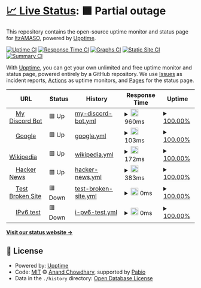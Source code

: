 # [📈 Live Status](https://ItzAMASO.github.io/CTF-DISCORD-BOT): <!--live status--> **🟧 Partial outage**

This repository contains the open-source uptime monitor and status page for [ItzAMASO](https://ItzAMASO.github.io/CTF-DISCORD-BOT), powered by [Upptime](https://github.com/upptime/upptime).

[![Uptime CI](https://github.com/ItzAMASO/CTF-DISCORD-BOT/workflows/Uptime%20CI/badge.svg)](https://github.com/ItzAMASO/CTF-DISCORD-BOT/actions?query=workflow%3A%22Uptime+CI%22)
[![Response Time CI](https://github.com/ItzAMASO/CTF-DISCORD-BOT/workflows/Response%20Time%20CI/badge.svg)](https://github.com/ItzAMASO/CTF-DISCORD-BOT/actions?query=workflow%3A%22Response+Time+CI%22)
[![Graphs CI](https://github.com/ItzAMASO/CTF-DISCORD-BOT/workflows/Graphs%20CI/badge.svg)](https://github.com/ItzAMASO/CTF-DISCORD-BOT/actions?query=workflow%3A%22Graphs+CI%22)
[![Static Site CI](https://github.com/ItzAMASO/CTF-DISCORD-BOT/workflows/Static%20Site%20CI/badge.svg)](https://github.com/ItzAMASO/CTF-DISCORD-BOT/actions?query=workflow%3A%22Static+Site+CI%22)
[![Summary CI](https://github.com/ItzAMASO/CTF-DISCORD-BOT/workflows/Summary%20CI/badge.svg)](https://github.com/ItzAMASO/CTF-DISCORD-BOT/actions?query=workflow%3A%22Summary+CI%22)

With [Upptime](https://upptime.js.org), you can get your own unlimited and free uptime monitor and status page, powered entirely by a GitHub repository. We use [Issues](https://github.com/ItzAMASO/CTF-DISCORD-BOT/issues) as incident reports, [Actions](https://github.com/ItzAMASO/CTF-DISCORD-BOT/actions) as uptime monitors, and [Pages](https://ItzAMASO.github.io/CTF-DISCORD-BOT) for the status page.

<!--start: status pages-->
<!-- This summary is generated by Upptime (https://github.com/upptime/upptime) -->
<!-- Do not edit this manually, your changes will be overwritten -->
<!-- prettier-ignore -->
| URL | Status | History | Response Time | Uptime |
| --- | ------ | ------- | ------------- | ------ |
| <img alt="" src="https://icons.duckduckgo.com/ip3/replit.com.ico" height="13"> [My Discord Bot](https://replit.com/@osamaalawneh222/FoolhardyCoarseTab) | 🟩 Up | [my-discord-bot.yml](https://github.com/ItzAMASO/CTF-DISCORD-BOT/commits/HEAD/history/my-discord-bot.yml) | <details><summary><img alt="Response time graph" src="./graphs/my-discord-bot/response-time-week.png" height="20"> 960ms</summary><br><a href="https://ItzAMASO.github.io/CTF-DISCORD-BOT/history/my-discord-bot"><img alt="Response time 960" src="https://img.shields.io/endpoint?url=https%3A%2F%2Fraw.githubusercontent.com%2FItzAMASO%2FCTF-DISCORD-BOT%2FHEAD%2Fapi%2Fmy-discord-bot%2Fresponse-time.json"></a><br><a href="https://ItzAMASO.github.io/CTF-DISCORD-BOT/history/my-discord-bot"><img alt="24-hour response time 960" src="https://img.shields.io/endpoint?url=https%3A%2F%2Fraw.githubusercontent.com%2FItzAMASO%2FCTF-DISCORD-BOT%2FHEAD%2Fapi%2Fmy-discord-bot%2Fresponse-time-day.json"></a><br><a href="https://ItzAMASO.github.io/CTF-DISCORD-BOT/history/my-discord-bot"><img alt="7-day response time 960" src="https://img.shields.io/endpoint?url=https%3A%2F%2Fraw.githubusercontent.com%2FItzAMASO%2FCTF-DISCORD-BOT%2FHEAD%2Fapi%2Fmy-discord-bot%2Fresponse-time-week.json"></a><br><a href="https://ItzAMASO.github.io/CTF-DISCORD-BOT/history/my-discord-bot"><img alt="30-day response time 960" src="https://img.shields.io/endpoint?url=https%3A%2F%2Fraw.githubusercontent.com%2FItzAMASO%2FCTF-DISCORD-BOT%2FHEAD%2Fapi%2Fmy-discord-bot%2Fresponse-time-month.json"></a><br><a href="https://ItzAMASO.github.io/CTF-DISCORD-BOT/history/my-discord-bot"><img alt="1-year response time 960" src="https://img.shields.io/endpoint?url=https%3A%2F%2Fraw.githubusercontent.com%2FItzAMASO%2FCTF-DISCORD-BOT%2FHEAD%2Fapi%2Fmy-discord-bot%2Fresponse-time-year.json"></a></details> | <details><summary><a href="https://ItzAMASO.github.io/CTF-DISCORD-BOT/history/my-discord-bot">100.00%</a></summary><a href="https://ItzAMASO.github.io/CTF-DISCORD-BOT/history/my-discord-bot"><img alt="All-time uptime 100.00%" src="https://img.shields.io/endpoint?url=https%3A%2F%2Fraw.githubusercontent.com%2FItzAMASO%2FCTF-DISCORD-BOT%2FHEAD%2Fapi%2Fmy-discord-bot%2Fuptime.json"></a><br><a href="https://ItzAMASO.github.io/CTF-DISCORD-BOT/history/my-discord-bot"><img alt="24-hour uptime 100.00%" src="https://img.shields.io/endpoint?url=https%3A%2F%2Fraw.githubusercontent.com%2FItzAMASO%2FCTF-DISCORD-BOT%2FHEAD%2Fapi%2Fmy-discord-bot%2Fuptime-day.json"></a><br><a href="https://ItzAMASO.github.io/CTF-DISCORD-BOT/history/my-discord-bot"><img alt="7-day uptime 100.00%" src="https://img.shields.io/endpoint?url=https%3A%2F%2Fraw.githubusercontent.com%2FItzAMASO%2FCTF-DISCORD-BOT%2FHEAD%2Fapi%2Fmy-discord-bot%2Fuptime-week.json"></a><br><a href="https://ItzAMASO.github.io/CTF-DISCORD-BOT/history/my-discord-bot"><img alt="30-day uptime 100.00%" src="https://img.shields.io/endpoint?url=https%3A%2F%2Fraw.githubusercontent.com%2FItzAMASO%2FCTF-DISCORD-BOT%2FHEAD%2Fapi%2Fmy-discord-bot%2Fuptime-month.json"></a><br><a href="https://ItzAMASO.github.io/CTF-DISCORD-BOT/history/my-discord-bot"><img alt="1-year uptime 100.00%" src="https://img.shields.io/endpoint?url=https%3A%2F%2Fraw.githubusercontent.com%2FItzAMASO%2FCTF-DISCORD-BOT%2FHEAD%2Fapi%2Fmy-discord-bot%2Fuptime-year.json"></a></details>
| <img alt="" src="https://icons.duckduckgo.com/ip3/www.google.com.ico" height="13"> [Google](https://www.google.com) | 🟩 Up | [google.yml](https://github.com/ItzAMASO/CTF-DISCORD-BOT/commits/HEAD/history/google.yml) | <details><summary><img alt="Response time graph" src="./graphs/google/response-time-week.png" height="20"> 103ms</summary><br><a href="https://ItzAMASO.github.io/CTF-DISCORD-BOT/history/google"><img alt="Response time 111" src="https://img.shields.io/endpoint?url=https%3A%2F%2Fraw.githubusercontent.com%2FItzAMASO%2FCTF-DISCORD-BOT%2FHEAD%2Fapi%2Fgoogle%2Fresponse-time.json"></a><br><a href="https://ItzAMASO.github.io/CTF-DISCORD-BOT/history/google"><img alt="24-hour response time 91" src="https://img.shields.io/endpoint?url=https%3A%2F%2Fraw.githubusercontent.com%2FItzAMASO%2FCTF-DISCORD-BOT%2FHEAD%2Fapi%2Fgoogle%2Fresponse-time-day.json"></a><br><a href="https://ItzAMASO.github.io/CTF-DISCORD-BOT/history/google"><img alt="7-day response time 103" src="https://img.shields.io/endpoint?url=https%3A%2F%2Fraw.githubusercontent.com%2FItzAMASO%2FCTF-DISCORD-BOT%2FHEAD%2Fapi%2Fgoogle%2Fresponse-time-week.json"></a><br><a href="https://ItzAMASO.github.io/CTF-DISCORD-BOT/history/google"><img alt="30-day response time 103" src="https://img.shields.io/endpoint?url=https%3A%2F%2Fraw.githubusercontent.com%2FItzAMASO%2FCTF-DISCORD-BOT%2FHEAD%2Fapi%2Fgoogle%2Fresponse-time-month.json"></a><br><a href="https://ItzAMASO.github.io/CTF-DISCORD-BOT/history/google"><img alt="1-year response time 110" src="https://img.shields.io/endpoint?url=https%3A%2F%2Fraw.githubusercontent.com%2FItzAMASO%2FCTF-DISCORD-BOT%2FHEAD%2Fapi%2Fgoogle%2Fresponse-time-year.json"></a></details> | <details><summary><a href="https://ItzAMASO.github.io/CTF-DISCORD-BOT/history/google">100.00%</a></summary><a href="https://ItzAMASO.github.io/CTF-DISCORD-BOT/history/google"><img alt="All-time uptime 100.00%" src="https://img.shields.io/endpoint?url=https%3A%2F%2Fraw.githubusercontent.com%2FItzAMASO%2FCTF-DISCORD-BOT%2FHEAD%2Fapi%2Fgoogle%2Fuptime.json"></a><br><a href="https://ItzAMASO.github.io/CTF-DISCORD-BOT/history/google"><img alt="24-hour uptime 100.00%" src="https://img.shields.io/endpoint?url=https%3A%2F%2Fraw.githubusercontent.com%2FItzAMASO%2FCTF-DISCORD-BOT%2FHEAD%2Fapi%2Fgoogle%2Fuptime-day.json"></a><br><a href="https://ItzAMASO.github.io/CTF-DISCORD-BOT/history/google"><img alt="7-day uptime 100.00%" src="https://img.shields.io/endpoint?url=https%3A%2F%2Fraw.githubusercontent.com%2FItzAMASO%2FCTF-DISCORD-BOT%2FHEAD%2Fapi%2Fgoogle%2Fuptime-week.json"></a><br><a href="https://ItzAMASO.github.io/CTF-DISCORD-BOT/history/google"><img alt="30-day uptime 100.00%" src="https://img.shields.io/endpoint?url=https%3A%2F%2Fraw.githubusercontent.com%2FItzAMASO%2FCTF-DISCORD-BOT%2FHEAD%2Fapi%2Fgoogle%2Fuptime-month.json"></a><br><a href="https://ItzAMASO.github.io/CTF-DISCORD-BOT/history/google"><img alt="1-year uptime 100.00%" src="https://img.shields.io/endpoint?url=https%3A%2F%2Fraw.githubusercontent.com%2FItzAMASO%2FCTF-DISCORD-BOT%2FHEAD%2Fapi%2Fgoogle%2Fuptime-year.json"></a></details>
| <img alt="" src="https://icons.duckduckgo.com/ip3/en.wikipedia.org.ico" height="13"> [Wikipedia](https://en.wikipedia.org) | 🟩 Up | [wikipedia.yml](https://github.com/ItzAMASO/CTF-DISCORD-BOT/commits/HEAD/history/wikipedia.yml) | <details><summary><img alt="Response time graph" src="./graphs/wikipedia/response-time-week.png" height="20"> 172ms</summary><br><a href="https://ItzAMASO.github.io/CTF-DISCORD-BOT/history/wikipedia"><img alt="Response time 211" src="https://img.shields.io/endpoint?url=https%3A%2F%2Fraw.githubusercontent.com%2FItzAMASO%2FCTF-DISCORD-BOT%2FHEAD%2Fapi%2Fwikipedia%2Fresponse-time.json"></a><br><a href="https://ItzAMASO.github.io/CTF-DISCORD-BOT/history/wikipedia"><img alt="24-hour response time 110" src="https://img.shields.io/endpoint?url=https%3A%2F%2Fraw.githubusercontent.com%2FItzAMASO%2FCTF-DISCORD-BOT%2FHEAD%2Fapi%2Fwikipedia%2Fresponse-time-day.json"></a><br><a href="https://ItzAMASO.github.io/CTF-DISCORD-BOT/history/wikipedia"><img alt="7-day response time 172" src="https://img.shields.io/endpoint?url=https%3A%2F%2Fraw.githubusercontent.com%2FItzAMASO%2FCTF-DISCORD-BOT%2FHEAD%2Fapi%2Fwikipedia%2Fresponse-time-week.json"></a><br><a href="https://ItzAMASO.github.io/CTF-DISCORD-BOT/history/wikipedia"><img alt="30-day response time 141" src="https://img.shields.io/endpoint?url=https%3A%2F%2Fraw.githubusercontent.com%2FItzAMASO%2FCTF-DISCORD-BOT%2FHEAD%2Fapi%2Fwikipedia%2Fresponse-time-month.json"></a><br><a href="https://ItzAMASO.github.io/CTF-DISCORD-BOT/history/wikipedia"><img alt="1-year response time 219" src="https://img.shields.io/endpoint?url=https%3A%2F%2Fraw.githubusercontent.com%2FItzAMASO%2FCTF-DISCORD-BOT%2FHEAD%2Fapi%2Fwikipedia%2Fresponse-time-year.json"></a></details> | <details><summary><a href="https://ItzAMASO.github.io/CTF-DISCORD-BOT/history/wikipedia">100.00%</a></summary><a href="https://ItzAMASO.github.io/CTF-DISCORD-BOT/history/wikipedia"><img alt="All-time uptime 100.00%" src="https://img.shields.io/endpoint?url=https%3A%2F%2Fraw.githubusercontent.com%2FItzAMASO%2FCTF-DISCORD-BOT%2FHEAD%2Fapi%2Fwikipedia%2Fuptime.json"></a><br><a href="https://ItzAMASO.github.io/CTF-DISCORD-BOT/history/wikipedia"><img alt="24-hour uptime 100.00%" src="https://img.shields.io/endpoint?url=https%3A%2F%2Fraw.githubusercontent.com%2FItzAMASO%2FCTF-DISCORD-BOT%2FHEAD%2Fapi%2Fwikipedia%2Fuptime-day.json"></a><br><a href="https://ItzAMASO.github.io/CTF-DISCORD-BOT/history/wikipedia"><img alt="7-day uptime 100.00%" src="https://img.shields.io/endpoint?url=https%3A%2F%2Fraw.githubusercontent.com%2FItzAMASO%2FCTF-DISCORD-BOT%2FHEAD%2Fapi%2Fwikipedia%2Fuptime-week.json"></a><br><a href="https://ItzAMASO.github.io/CTF-DISCORD-BOT/history/wikipedia"><img alt="30-day uptime 100.00%" src="https://img.shields.io/endpoint?url=https%3A%2F%2Fraw.githubusercontent.com%2FItzAMASO%2FCTF-DISCORD-BOT%2FHEAD%2Fapi%2Fwikipedia%2Fuptime-month.json"></a><br><a href="https://ItzAMASO.github.io/CTF-DISCORD-BOT/history/wikipedia"><img alt="1-year uptime 100.00%" src="https://img.shields.io/endpoint?url=https%3A%2F%2Fraw.githubusercontent.com%2FItzAMASO%2FCTF-DISCORD-BOT%2FHEAD%2Fapi%2Fwikipedia%2Fuptime-year.json"></a></details>
| <img alt="" src="https://icons.duckduckgo.com/ip3/news.ycombinator.com.ico" height="13"> [Hacker News](https://news.ycombinator.com) | 🟩 Up | [hacker-news.yml](https://github.com/ItzAMASO/CTF-DISCORD-BOT/commits/HEAD/history/hacker-news.yml) | <details><summary><img alt="Response time graph" src="./graphs/hacker-news/response-time-week.png" height="20"> 383ms</summary><br><a href="https://ItzAMASO.github.io/CTF-DISCORD-BOT/history/hacker-news"><img alt="Response time 308" src="https://img.shields.io/endpoint?url=https%3A%2F%2Fraw.githubusercontent.com%2FItzAMASO%2FCTF-DISCORD-BOT%2FHEAD%2Fapi%2Fhacker-news%2Fresponse-time.json"></a><br><a href="https://ItzAMASO.github.io/CTF-DISCORD-BOT/history/hacker-news"><img alt="24-hour response time 350" src="https://img.shields.io/endpoint?url=https%3A%2F%2Fraw.githubusercontent.com%2FItzAMASO%2FCTF-DISCORD-BOT%2FHEAD%2Fapi%2Fhacker-news%2Fresponse-time-day.json"></a><br><a href="https://ItzAMASO.github.io/CTF-DISCORD-BOT/history/hacker-news"><img alt="7-day response time 383" src="https://img.shields.io/endpoint?url=https%3A%2F%2Fraw.githubusercontent.com%2FItzAMASO%2FCTF-DISCORD-BOT%2FHEAD%2Fapi%2Fhacker-news%2Fresponse-time-week.json"></a><br><a href="https://ItzAMASO.github.io/CTF-DISCORD-BOT/history/hacker-news"><img alt="30-day response time 348" src="https://img.shields.io/endpoint?url=https%3A%2F%2Fraw.githubusercontent.com%2FItzAMASO%2FCTF-DISCORD-BOT%2FHEAD%2Fapi%2Fhacker-news%2Fresponse-time-month.json"></a><br><a href="https://ItzAMASO.github.io/CTF-DISCORD-BOT/history/hacker-news"><img alt="1-year response time 324" src="https://img.shields.io/endpoint?url=https%3A%2F%2Fraw.githubusercontent.com%2FItzAMASO%2FCTF-DISCORD-BOT%2FHEAD%2Fapi%2Fhacker-news%2Fresponse-time-year.json"></a></details> | <details><summary><a href="https://ItzAMASO.github.io/CTF-DISCORD-BOT/history/hacker-news">100.00%</a></summary><a href="https://ItzAMASO.github.io/CTF-DISCORD-BOT/history/hacker-news"><img alt="All-time uptime 100.00%" src="https://img.shields.io/endpoint?url=https%3A%2F%2Fraw.githubusercontent.com%2FItzAMASO%2FCTF-DISCORD-BOT%2FHEAD%2Fapi%2Fhacker-news%2Fuptime.json"></a><br><a href="https://ItzAMASO.github.io/CTF-DISCORD-BOT/history/hacker-news"><img alt="24-hour uptime 100.00%" src="https://img.shields.io/endpoint?url=https%3A%2F%2Fraw.githubusercontent.com%2FItzAMASO%2FCTF-DISCORD-BOT%2FHEAD%2Fapi%2Fhacker-news%2Fuptime-day.json"></a><br><a href="https://ItzAMASO.github.io/CTF-DISCORD-BOT/history/hacker-news"><img alt="7-day uptime 100.00%" src="https://img.shields.io/endpoint?url=https%3A%2F%2Fraw.githubusercontent.com%2FItzAMASO%2FCTF-DISCORD-BOT%2FHEAD%2Fapi%2Fhacker-news%2Fuptime-week.json"></a><br><a href="https://ItzAMASO.github.io/CTF-DISCORD-BOT/history/hacker-news"><img alt="30-day uptime 100.00%" src="https://img.shields.io/endpoint?url=https%3A%2F%2Fraw.githubusercontent.com%2FItzAMASO%2FCTF-DISCORD-BOT%2FHEAD%2Fapi%2Fhacker-news%2Fuptime-month.json"></a><br><a href="https://ItzAMASO.github.io/CTF-DISCORD-BOT/history/hacker-news"><img alt="1-year uptime 100.00%" src="https://img.shields.io/endpoint?url=https%3A%2F%2Fraw.githubusercontent.com%2FItzAMASO%2FCTF-DISCORD-BOT%2FHEAD%2Fapi%2Fhacker-news%2Fuptime-year.json"></a></details>
| <img alt="" src="https://icons.duckduckgo.com/ip3/thissitedoesnotexist.koj.co.ico" height="13"> [Test Broken Site](https://thissitedoesnotexist.koj.co) | 🟥 Down | [test-broken-site.yml](https://github.com/ItzAMASO/CTF-DISCORD-BOT/commits/HEAD/history/test-broken-site.yml) | <details><summary><img alt="Response time graph" src="./graphs/test-broken-site/response-time-week.png" height="20"> 0ms</summary><br><a href="https://ItzAMASO.github.io/CTF-DISCORD-BOT/history/test-broken-site"><img alt="Response time 0" src="https://img.shields.io/endpoint?url=https%3A%2F%2Fraw.githubusercontent.com%2FItzAMASO%2FCTF-DISCORD-BOT%2FHEAD%2Fapi%2Ftest-broken-site%2Fresponse-time.json"></a><br><a href="https://ItzAMASO.github.io/CTF-DISCORD-BOT/history/test-broken-site"><img alt="24-hour response time 0" src="https://img.shields.io/endpoint?url=https%3A%2F%2Fraw.githubusercontent.com%2FItzAMASO%2FCTF-DISCORD-BOT%2FHEAD%2Fapi%2Ftest-broken-site%2Fresponse-time-day.json"></a><br><a href="https://ItzAMASO.github.io/CTF-DISCORD-BOT/history/test-broken-site"><img alt="7-day response time 0" src="https://img.shields.io/endpoint?url=https%3A%2F%2Fraw.githubusercontent.com%2FItzAMASO%2FCTF-DISCORD-BOT%2FHEAD%2Fapi%2Ftest-broken-site%2Fresponse-time-week.json"></a><br><a href="https://ItzAMASO.github.io/CTF-DISCORD-BOT/history/test-broken-site"><img alt="30-day response time 0" src="https://img.shields.io/endpoint?url=https%3A%2F%2Fraw.githubusercontent.com%2FItzAMASO%2FCTF-DISCORD-BOT%2FHEAD%2Fapi%2Ftest-broken-site%2Fresponse-time-month.json"></a><br><a href="https://ItzAMASO.github.io/CTF-DISCORD-BOT/history/test-broken-site"><img alt="1-year response time 0" src="https://img.shields.io/endpoint?url=https%3A%2F%2Fraw.githubusercontent.com%2FItzAMASO%2FCTF-DISCORD-BOT%2FHEAD%2Fapi%2Ftest-broken-site%2Fresponse-time-year.json"></a></details> | <details><summary><a href="https://ItzAMASO.github.io/CTF-DISCORD-BOT/history/test-broken-site">100.00%</a></summary><a href="https://ItzAMASO.github.io/CTF-DISCORD-BOT/history/test-broken-site"><img alt="All-time uptime 100.00%" src="https://img.shields.io/endpoint?url=https%3A%2F%2Fraw.githubusercontent.com%2FItzAMASO%2FCTF-DISCORD-BOT%2FHEAD%2Fapi%2Ftest-broken-site%2Fuptime.json"></a><br><a href="https://ItzAMASO.github.io/CTF-DISCORD-BOT/history/test-broken-site"><img alt="24-hour uptime 100.00%" src="https://img.shields.io/endpoint?url=https%3A%2F%2Fraw.githubusercontent.com%2FItzAMASO%2FCTF-DISCORD-BOT%2FHEAD%2Fapi%2Ftest-broken-site%2Fuptime-day.json"></a><br><a href="https://ItzAMASO.github.io/CTF-DISCORD-BOT/history/test-broken-site"><img alt="7-day uptime 100.00%" src="https://img.shields.io/endpoint?url=https%3A%2F%2Fraw.githubusercontent.com%2FItzAMASO%2FCTF-DISCORD-BOT%2FHEAD%2Fapi%2Ftest-broken-site%2Fuptime-week.json"></a><br><a href="https://ItzAMASO.github.io/CTF-DISCORD-BOT/history/test-broken-site"><img alt="30-day uptime 100.00%" src="https://img.shields.io/endpoint?url=https%3A%2F%2Fraw.githubusercontent.com%2FItzAMASO%2FCTF-DISCORD-BOT%2FHEAD%2Fapi%2Ftest-broken-site%2Fuptime-month.json"></a><br><a href="https://ItzAMASO.github.io/CTF-DISCORD-BOT/history/test-broken-site"><img alt="1-year uptime 100.00%" src="https://img.shields.io/endpoint?url=https%3A%2F%2Fraw.githubusercontent.com%2FItzAMASO%2FCTF-DISCORD-BOT%2FHEAD%2Fapi%2Ftest-broken-site%2Fuptime-year.json"></a></details>
| <img alt="" src="https://icons.duckduckgo.com/ip3/null.ico" height="13"> [IPv6 test](forwardemail.net) | 🟥 Down | [i-pv6-test.yml](https://github.com/ItzAMASO/CTF-DISCORD-BOT/commits/HEAD/history/i-pv6-test.yml) | <details><summary><img alt="Response time graph" src="./graphs/i-pv6-test/response-time-week.png" height="20"> 0ms</summary><br><a href="https://ItzAMASO.github.io/CTF-DISCORD-BOT/history/i-pv6-test"><img alt="Response time 0" src="https://img.shields.io/endpoint?url=https%3A%2F%2Fraw.githubusercontent.com%2FItzAMASO%2FCTF-DISCORD-BOT%2FHEAD%2Fapi%2Fi-pv6-test%2Fresponse-time.json"></a><br><a href="https://ItzAMASO.github.io/CTF-DISCORD-BOT/history/i-pv6-test"><img alt="24-hour response time 0" src="https://img.shields.io/endpoint?url=https%3A%2F%2Fraw.githubusercontent.com%2FItzAMASO%2FCTF-DISCORD-BOT%2FHEAD%2Fapi%2Fi-pv6-test%2Fresponse-time-day.json"></a><br><a href="https://ItzAMASO.github.io/CTF-DISCORD-BOT/history/i-pv6-test"><img alt="7-day response time 0" src="https://img.shields.io/endpoint?url=https%3A%2F%2Fraw.githubusercontent.com%2FItzAMASO%2FCTF-DISCORD-BOT%2FHEAD%2Fapi%2Fi-pv6-test%2Fresponse-time-week.json"></a><br><a href="https://ItzAMASO.github.io/CTF-DISCORD-BOT/history/i-pv6-test"><img alt="30-day response time 0" src="https://img.shields.io/endpoint?url=https%3A%2F%2Fraw.githubusercontent.com%2FItzAMASO%2FCTF-DISCORD-BOT%2FHEAD%2Fapi%2Fi-pv6-test%2Fresponse-time-month.json"></a><br><a href="https://ItzAMASO.github.io/CTF-DISCORD-BOT/history/i-pv6-test"><img alt="1-year response time 0" src="https://img.shields.io/endpoint?url=https%3A%2F%2Fraw.githubusercontent.com%2FItzAMASO%2FCTF-DISCORD-BOT%2FHEAD%2Fapi%2Fi-pv6-test%2Fresponse-time-year.json"></a></details> | <details><summary><a href="https://ItzAMASO.github.io/CTF-DISCORD-BOT/history/i-pv6-test">100.00%</a></summary><a href="https://ItzAMASO.github.io/CTF-DISCORD-BOT/history/i-pv6-test"><img alt="All-time uptime 100.00%" src="https://img.shields.io/endpoint?url=https%3A%2F%2Fraw.githubusercontent.com%2FItzAMASO%2FCTF-DISCORD-BOT%2FHEAD%2Fapi%2Fi-pv6-test%2Fuptime.json"></a><br><a href="https://ItzAMASO.github.io/CTF-DISCORD-BOT/history/i-pv6-test"><img alt="24-hour uptime 100.00%" src="https://img.shields.io/endpoint?url=https%3A%2F%2Fraw.githubusercontent.com%2FItzAMASO%2FCTF-DISCORD-BOT%2FHEAD%2Fapi%2Fi-pv6-test%2Fuptime-day.json"></a><br><a href="https://ItzAMASO.github.io/CTF-DISCORD-BOT/history/i-pv6-test"><img alt="7-day uptime 100.00%" src="https://img.shields.io/endpoint?url=https%3A%2F%2Fraw.githubusercontent.com%2FItzAMASO%2FCTF-DISCORD-BOT%2FHEAD%2Fapi%2Fi-pv6-test%2Fuptime-week.json"></a><br><a href="https://ItzAMASO.github.io/CTF-DISCORD-BOT/history/i-pv6-test"><img alt="30-day uptime 100.00%" src="https://img.shields.io/endpoint?url=https%3A%2F%2Fraw.githubusercontent.com%2FItzAMASO%2FCTF-DISCORD-BOT%2FHEAD%2Fapi%2Fi-pv6-test%2Fuptime-month.json"></a><br><a href="https://ItzAMASO.github.io/CTF-DISCORD-BOT/history/i-pv6-test"><img alt="1-year uptime 100.00%" src="https://img.shields.io/endpoint?url=https%3A%2F%2Fraw.githubusercontent.com%2FItzAMASO%2FCTF-DISCORD-BOT%2FHEAD%2Fapi%2Fi-pv6-test%2Fuptime-year.json"></a></details>

<!--end: status pages-->

[**Visit our status website →**](https://ItzAMASO.github.io/CTF-DISCORD-BOT)

## 📄 License

- Powered by: [Upptime](https://github.com/upptime/upptime)
- Code: [MIT](./LICENSE) © [Anand Chowdhary](https://anandchowdhary.com), supported by [Pabio](https://pabio.com)
- Data in the `./history` directory: [Open Database License](https://opendatacommons.org/licenses/odbl/1-0/)
